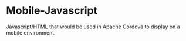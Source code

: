 # Mobile-Javascript
Javascript/HTML that would be used in Apache Cordova to display on a mobile environment. 
